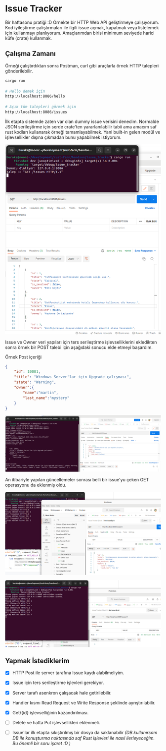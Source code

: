 # Issue Tracker

Bir haftasonu pratiği :D Örnekte bir HTTP Web API geliştirmeye çalışıyorum. Kod iyileştirme çalıştırmaları ile ilgili issue açmak, kapatmak veya listelemek için kullanmayı planlıyorum. Amaçlarımdan birisi minimum seviyede harici küfe (crate) kullanmak.

## Çalışma Zamanı

Örneği çalıştırdıktan sonra Postman, curl gibi araçlarla örnek HTTP talepleri gönderilebilir.

```bash
cargo run

# Hello demek için
http://localhost:8086/hello

# Açık tüm talepleri görmek için
http://localhost:8086/issues
```

İlk etapta sistemde zaten var olan dummy issue verisini denedim. Normalde JSON serileştirme için serde crate'ten yararlanılabilir tabii ama amacım saf rust kodları kullanarak örneği tamamlayabilmek. Yani built-in gelen modül ve işlevsellikler dışına çıkmadan bunu yapabilmek istiyorum.

![../images/issue_tracker_01.png](../images/issue_tracker_01.png)

Issue ve Owner veri yapıları için ters serileştirme işlevselliklerini ekledikten sonra örnek bir POST talebi için aşağıdaki sonucu elde etmeyi başardım.

Örnek Post içeriği

```json
{
    "id": 10001,
    "title": "Windows Server'lar için Upgrade çalışması",
    "state": "Warning",
    "owner":{
        "name":"martin",
        "last_name":"mystery"
    }
}
```

![../images/issue_tracker_02.png](../images/issue_tracker_02.png)

An itibariyle yapılan güncellemeler sonrası belli bir issue'yu çeken GET operasyonu da eklenmiş oldu.

![../images/issue_tracker_03.png](../images/issue_tracker_03.png)

![../images/issue_tracker_04.png](../images/issue_tracker_04.png)

## Yapmak İstediklerim

- [x] HTTP Post ile server tarafına Issue kaydı alabilmeliyim.
- [x] Issue için ters serileştirme işlevleri gerekiyor.
- [x] Server tarafı asenkron çalışacak hale getirilebilir.
- [x] Handler kısmı Read Request ve Write Response şeklinde ayrıştırılabilir. 
- [x] Get/{id} işlevselliğinin kazandırılması.
- [ ] Delete ve hatta Put işlevsellikleri eklenmeli.
- [ ] Issue'lar ilk etapta sıkıştırılmış bir dosya da saklanabilir _(DB kullanırsam DB ile konuşturma noktasında saf Rust işlevleri ile nasıl ilerleyeceğim. Bu önemli bir soru işaret :D )_

